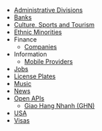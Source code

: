 - [Administrative Divisions](docs/administrative-divisions)
- [Banks](docs/banks/banks.csv)
- [Culture, Sports and Tourism](docs/cst)
- [Ethnic Minorities](docs/ethnic-minorities/ethnic-minorities.csv)
- Finance
  - [Companies](docs/finance/companies.csv)
- Information
  - [Mobile Providers](docs/information/mobile-providers.csv)
- [Jobs](docs/jobs/README.md)
- [License Plates](docs/license-plates/license-plates.csv)
- [Music](docs/music/artists.csv)
- [News](docs/news/README.md)
- [Open APIs](docs/open-apis/open-apis.csv)
  - [Giao Hang Nhanh (GHN)](docs/open-apis/ghn)
- [USA](docs/usa/README.md)
- [Visas](docs/visas/visas.csv)